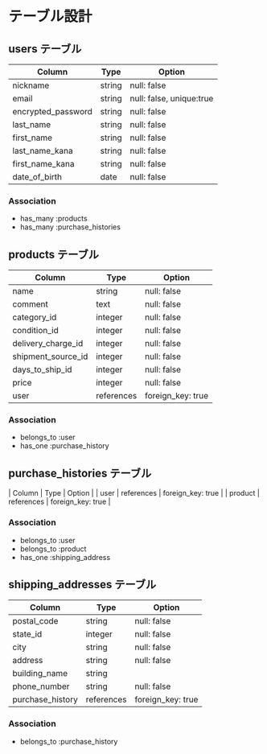 # テーブル設計

## users テーブル

| Column             | Type    | Option                   |
| ------------------ | ------- | ------------------------ |
| nickname           | string  | null: false              |
| email              | string  | null: false, unique:true |
| encrypted_password | string  | null: false              |
| last_name          | string  | null: false              |
| first_name         | string  | null: false              |
| last_name_kana     | string  | null: false              |
| first_name_kana    | string  | null: false              |
| date_of_birth      | date    | null: false              |

### Association
- has_many :products
- has_many :purchase_histories  


## products テーブル

| Column             | Type       | Option            |
| ------------------ | ---------- | ----------------- |
| name               | string     | null: false       |
| comment            | text       | null: false       |
| category_id        | integer    | null: false       |
| condition_id       | integer    | null: false       |
| delivery_charge_id | integer    | null: false       |
| shipment_source_id | integer    | null: false       |
| days_to_ship_id    | integer    | null: false       |
| price              | integer    | null: false       |
| user               | references | foreign_key: true |

### Association
- belongs_to :user
- has_one :purchase_history


## purchase_histories テーブル

| Column           | Type       | Option            |
| user             | references | foreign_key: true |
| product          | references | foreign_key: true |

### Association
- belongs_to :user
- belongs_to :product
- has_one :shipping_address


## shipping_addresses テーブル

| Column                | Type       | Option            |
| --------------------- | ---------- | ----------------- |
| postal_code           | string     | null: false       |
| state_id              | integer    | null: false       |
| city                  | string     | null: false       |
| address               | string     | null: false       |
| building_name         | string     |                   |
| phone_number          | string     | null: false       |
| purchase_history      | references | foreign_key: true |

### Association
- belongs_to :purchase_history